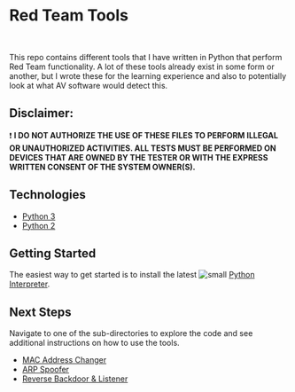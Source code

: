 # Red Team Tools

<br/>

This repo contains different tools that I have written in Python that perform Red Team functionality. A lot of these tools already exist in some form or another, but I wrote these for the learning experience and also to potentially look at what AV software would detect this. 

## Disclaimer:
❗ **I DO NOT AUTHORIZE THE USE OF THESE FILES TO PERFORM ILLEGAL OR UNAUTHORIZED ACTIVITIES. ALL TESTS MUST BE PERFORMED ON DEVICES THAT ARE OWNED BY THE TESTER OR WITH THE EXPRESS WRITTEN CONSENT OF THE SYSTEM OWNER(S).**


## Technologies

* [Python 3](https://www.python.org/)
* [Python 2](https://www.python.org/)

## Getting Started

The easiest way to get started is to install the latest ![small](https://user-images.githubusercontent.com/80045938/148561762-9590c4a1-a424-4c7b-a0fb-68190fb7a31c.png) [Python Interpreter](https://www.python.org/downloads/).

## Next Steps

Navigate to one of the sub-directories to explore the code and see additional instructions on how to use the tools.
  - [MAC Address Changer](https://github.com/Anon4Now/Red-Team-Tools/tree/main/mac-address-changer)
  - [ARP Spoofer](https://github.com/Anon4Now/Red-Team-Tools/tree/main/arp-spoofer)
  - [Reverse Backdoor & Listener](https://github.com/Anon4Now/Red-Team-Tools/tree/main/reverse_backdoor_and_listener)
